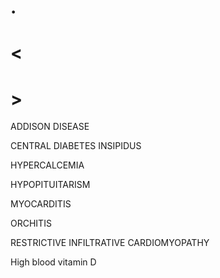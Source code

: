# .

# <

# >

ADDISON DISEASE

CENTRAL DIABETES INSIPIDUS

HYPERCALCEMIA

HYPOPITUITARISM

MYOCARDITIS

ORCHITIS

RESTRICTIVE INFILTRATIVE CARDIOMYOPATHY

High blood vitamin D
